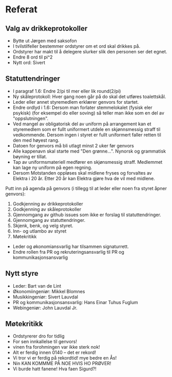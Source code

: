 # Referat

## Valg av drikkeprotokoller
- Bytte ut Jørgen med saksofon
- I tvilstilfeller bestemmer ordstyrer om et ord skal drikkes på.
- Ordstyrer har makt til å delegere slurker slik den personen ser det egnet. 
- Endre 8 ord til pi^2
- Nytt ord: Sivert

## Statuttendringer

- I paragraf 1.6: Endre 2/pi til mer eller lik round(2/pi)
- Ny skåleprotokoll: Hver gang noen går på do skal det utføres toalettskål.
- Leder eller annet styremedlem erklærer genvors for startet.
- Endre ordlyd i 1.6: Dersom man forlater stemmelokalet (fysisk eler psykisk) (for eksempel do eller soving) så teller man ikke som en del av "oppslutningen".    
- Ved mangel av obligatorisk del av uniform på arrangement kan et styremedlem som er fullt uniformert utdele en skjønnsmessig straff til vedkommende. Dersom ingen i styret er fullt uniformert faller retten til den med høyest rang.
- Datoen for genvors må bli utlagt minst 2 uker før genvors
- Alle kappenavn skal starte med "Den grønne...". Nynorsk og grammatisk bøyning er tillat. 
- Tap av uniformsmateriell medfører en skjønsmessig straff. Medlemmet kan lage ny uniform på egen regning.
- Dersom  Motstanden oppløses skal midlene fryses og forvaltes av Elektra i 20 år. Etter 20 år kan Elektra gjøre hva de vil med midlene.

Putt inn på agenda på genvors (i tillegg til at leder eller noen fra styret åpner genvors):
1. Godkjenning av drikkeprotokoller
2. Godkjenning av skåleprotokoller
3. Gjennomgang av github issues som ikke er forslag til statuttendringer.
4. Gjennomgang av statuttendringer.
5. Skjenk, benk, og velg styret.
6. Inn- og utlambo av styret
7. Møtekritikk

- Leder og økonomiansvarlig har tilsammen signaturrett. 
- Endre rollen fra PR og rekruteringsansvarlig til PR og kommunikasjonsansvarlig

## Nytt styre
- Leder: Bart van de Lint
- Økonomiingeniør: Mikkel Blomnes
- Musikkingeniør: Sivert Lauvdal
- PR og kommunikasjonsansvarlig: Hans Einar Tuhus Fuglum
- Webingeniør: John Lauvdal Jr.

## Møtekritikk
 - Ordstyrerer dro for tidlig
 - For sen innkallelse til genvors!
 - vinen fra forohmingen var ikke sterk nok!
 -  Alt er ferdig innen 0140 – det er rekord!
 - Vi tror vi er ferdig på rekordtid! mye bedre en Ås!
 - Nin KAN KOMMME PÅ NOE HVIS HO PRØVER!
 - Vi burde hatt fanene! Hva faen Sigurd?!